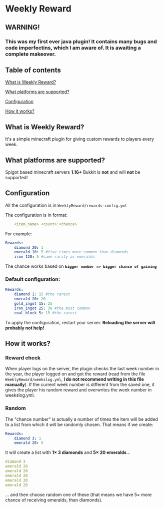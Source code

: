 # **Weekly Reward**
## WARNING!
### This was my first ever java plugin! It contains many bugs and code imperfectins, which I am aware of. It is awaiting a complete makeover. 
## **Table of contents**
[What is Weekly Reward?](#what-is-weekly-reward)

[What platforms are supported?](#what-platforms-are-supported)

[Configuration](#configuration)

[How it works?](#how-it-works)
## **What is Weekly Reward?**
It's a simple minecraft plugin for giving custom rewards to players every week.
## **What platforms are supported?**
Spigot based minecraft servers **1.16+**
Bukkit is **not** and will **not** be supported!
## **Configuration**
All the configuration is in `WeeklyReward/rewards-config.yml`

The configuration is in format:
```yml
    <item_name> <count>:<chance>
```
For example:
```yml
Rewards:
    diamond 20: 1
    emerald 10: 5 #five times more common than diamonds
    iron 128: 5 #same rarity as emeralds
```
The chance works based on **`bigger number => bigger chance of gaining`**

### Default configuration:
```yml
Rewards:
    diamond 1: 15 #the rarest
    emerald 20: 20
    gold_ingot 15: 25
    iron_ingot 25: 30 #the most common
    coal_block 5: 15 #the rarest
```
To apply the configuration, restart your server. **Reloading the server will probably not help!**
## **How it works?**
### Reward check
When player logs on the server, the plugin checks the last week number in the year, the player logged on and got the reward (read from the file `WeeklyReward/weekslog.yml`, **I do not recommend writing in this file manually**). If the current week number is different from the saved one, it gives the player his random reward and overwrites the week number in weekslog.yml.
### Random
The "chance number" is actually a number of times the item will be added to a list from which it will be randomly chosen. That means if we create:
````yml
Rewards:
    diamond 3: 1
    emerald 20: 5
````
It will create a list with **1× 3 diamonds** and **5× 20 emeralds**...
````yml
diamond 3
emerald 20
emerald 20
emerald 20
emerald 20
emerald 20
````
... and then choose random one of these (that means we have 5× more chance of receiving emeralds, than diamonds).
